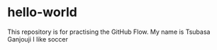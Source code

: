 # hello-world
This repository is for practising the GitHub Flow.
My name is Tsubasa Ganjouji
I like soccer
